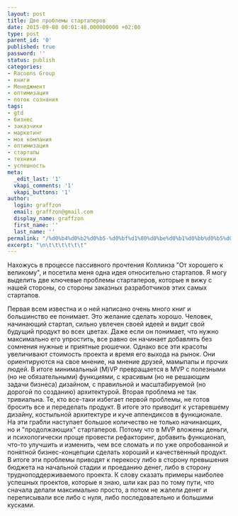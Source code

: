 ```yaml
---
layout: post
title: Две проблемы стартаперов
date: 2015-09-08 00:01:48.000000000 +02:00
type: post
parent_id: '0'
published: true
password: ''
status: publish
categories:
- Racoons Group
- книги
- Менеджмент
- оптимизация
- поток сознания
tags:
- gtd
- бизнес
- заказчики
- маркетинг
- моя компания
- оптимизация
- стартапы
- техники
- успешность
meta:
  _edit_last: '1'
  vkapi_comments: '1'
  vkapi_buttons: '1'
author:
  login: graffzon
  email: graffzon@gmail.com
  display_name: graffzon
  first_name: ''
  last_name: ''
permalink: "/%d0%b4%d0%b2%d0%b5-%d0%bf%d1%80%d0%be%d0%b1%d0%bb%d0%b5%d0%bc%d1%8b-%d1%81%d1%82%d0%b0%d1%80%d1%82%d0%b0%d0%bf%d0%b5%d1%80%d0%be%d0%b2/"
excerpt: "\n\t\t\t\t\t\t"
---
```


Нахожусь в процессе пассивного прочтения Коллинза "От хорошего к великому", и посетила меня одна идея относительно стартапов.
Я могу выделить две ключевые проблемы стартаперов, которые я вижу с нашей стороны, со стороны заказных разработчиков этих самых стартапов.
<!--more-->
Первая всем известна и о ней написано очень много книг и большинство ее понимает. Это желание сделать хорошо. Человек, начинающий стартап, сильно увлечен своей идеей и видит свой будущий продукт во всех цветах. Даже если он понимает, что нужно максимально его упростить, все равно он начинает добавлять без сомнения нужные и приятные рюшечки. Однако все эти красоты увеличивают стоимость проекта и время его выхода на рынок. Они ориентируются на свое мнение, на мнение друзей, мамыпапы и прочих людей. В итоге минимальный (M)VP превращается в MVP с полезными (но не обязательными) функциями, с красивым (но не решающим задачи бизнеса) дизайном, с правильной и масштабируемой (но дорогой по созданию) архитектурой.
Вторая проблема не так тривиальна. Те, кто все-таки избегает первой проблемы, не готов бросить все и переделать продукт. В итоге это приводит к устаревшему дизайну, костыльной архитектуре и куче аппендиксов в функционале. На эти грабли наступает большое количество не только начинающих, но и "продолжающих" стартаперов. Потому что в MVP вложены деньги, и психологически проще провести рефакторинг, добавить функционал, что-то улучшить и изменить, чем все сломать и по уже опробованной и понятной бизнес-концепции сделать хороший и качественный продукт.
В итоге эти проблемы приводят к перекосу либо в сторону превышения бюджета на начальной стадии и проеданию денег, либо в сторону трудноподдерживаемого проекта. К слову сказать примеры наиболее успешных проектов, которые я знаю, шли как раз по тому пути, что сначала делали максимально просто, а потом не жалели денег и переписывали все либо с нуля, либо последовательно и большими кусками.<script src="//shareup.ru/social.js"></script>		
